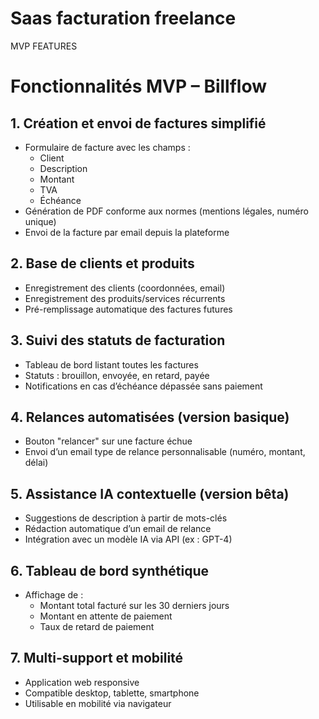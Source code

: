 # Saas facturation freelance

MVP FEATURES

# Fonctionnalités MVP – Billflow

## 1. Création et envoi de factures simplifié
- Formulaire de facture avec les champs :
  - Client
  - Description
  - Montant
  - TVA
  - Échéance
- Génération de PDF conforme aux normes (mentions légales, numéro unique)
- Envoi de la facture par email depuis la plateforme

## 2. Base de clients et produits
- Enregistrement des clients (coordonnées, email)
- Enregistrement des produits/services récurrents
- Pré-remplissage automatique des factures futures

## 3. Suivi des statuts de facturation
- Tableau de bord listant toutes les factures
- Statuts : brouillon, envoyée, en retard, payée
- Notifications en cas d’échéance dépassée sans paiement

## 4. Relances automatisées (version basique)
- Bouton "relancer" sur une facture échue
- Envoi d’un email type de relance personnalisable (numéro, montant, délai)

## 5. Assistance IA contextuelle (version bêta)
- Suggestions de description à partir de mots-clés
- Rédaction automatique d’un email de relance
- Intégration avec un modèle IA via API (ex : GPT-4)

## 6. Tableau de bord synthétique
- Affichage de :
  - Montant total facturé sur les 30 derniers jours
  - Montant en attente de paiement
  - Taux de retard de paiement

## 7. Multi-support et mobilité
- Application web responsive
- Compatible desktop, tablette, smartphone
- Utilisable en mobilité via navigateur
